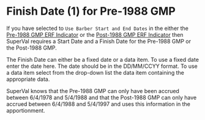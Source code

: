 # Finish Date (1) for Pre-1988 GMP

If you have selected to `Use Barber Start and End Dates` in the either
the [Pre-1988 GMP ERF Indicator](deferreds_basis+bpreind.md) or the
[Post-1988 GMP ERF Indicator](deferreds_basis+bpreind.md) then SuperVal
requires a Start Date and a Finish Date for the Pre-1988 GMP or the
Post-1988 GMP.

The Finish Date can either be a fixed date or a data item. To use a
fixed date enter the date here. The date should be in the DD/MM/CCYY
format. To use a data item select from the drop-down list the data item
containing the appropriate data.

SuperVal knows that the Pre-1988 GMP can only have been accrued between
6/4/1978 and 5/4/1988 and that the Post-1988 GMP can only have accrued
between 6/4/1988 and 5/4/1997 and uses this information in the
apportionment.
